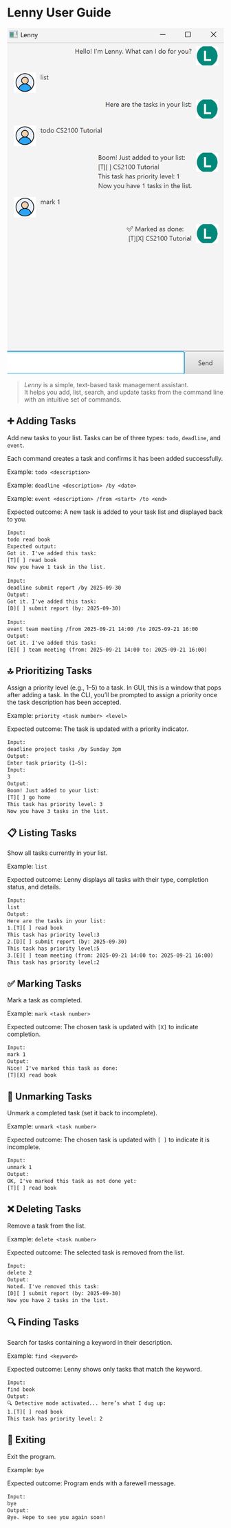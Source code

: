 # Lenny User Guide

![Ui.png.png](Ui.png)

> *Lenny* is a simple, text-based task management assistant.  
> It helps you add, list, search, and update tasks from the command line with an intuitive set of commands.


## ➕ Adding Tasks

Add new tasks to your list. Tasks can be of three types: `todo`, `deadline`, and `event`.

Each command creates a task and confirms it has been added successfully.

Example: `todo <description>`

Example: `deadline <description> /by <date>`

Example: `event <description> /from <start> /to <end>`

Expected outcome: A new task is added to your task list and displayed back to you.

```
Input: 
todo read book
Expected output: 
Got it. I've added this task:
[T][ ] read book
Now you have 1 task in the list.

Input:
deadline submit report /by 2025-09-30
Output:
Got it. I've added this task:
[D][ ] submit report (by: 2025-09-30)

Input:
event team meeting /from 2025-09-21 14:00 /to 2025-09-21 16:00
Output:
Got it. I've added this task:
[E][ ] team meeting (from: 2025-09-21 14:00 to: 2025-09-21 16:00)
```
## 🔝 Prioritizing Tasks

Assign a priority level (e.g., 1–5) to a task. In GUI, this is a window that pops after adding a task. In the CLI, you’ll be prompted to assign a priority once the task description has been accepted.

Example: `priority <task number> <level>`

Expected outcome: The task is updated with a priority indicator.

```
Input:
deadline project tasks /by Sunday 3pm
Output:
Enter task priority (1–5): 
Input:
3
Output:
Boom! Just added to your list:
[T][ ] go home
This task has priority level: 3
Now you have 3 tasks in the list.
```

## 📋 Listing Tasks

Show all tasks currently in your list.

Example: `list`

Expected outcome: Lenny displays all tasks with their type, completion status, and details.

```
Input:
list
Output:
Here are the tasks in your list:
1.[T][ ] read book
This task has priority level:3
2.[D][ ] submit report (by: 2025-09-30)
This task has priority level:5
3.[E][ ] team meeting (from: 2025-09-21 14:00 to: 2025-09-21 16:00)
This task has priority level:2
```


## ✅ Marking Tasks

Mark a task as completed.

Example: `mark <task number>`

Expected outcome: The chosen task is updated with `[X]` to indicate completion.

```
Input:
mark 1
Output:
Nice! I've marked this task as done:
[T][X] read book

```
## 🔄 Unmarking Tasks

Unmark a completed task (set it back to incomplete).

Example: `unmark <task number>`

Expected outcome: The chosen task is updated with `[ ]` to indicate it is incomplete.

```
Input:
unmark 1
Output:
OK, I've marked this task as not done yet:
[T][ ] read book
```

## ❌ Deleting Tasks

Remove a task from the list.

Example: `delete <task number>`

Expected outcome: The selected task is removed from the list.

```
Input:
delete 2
Output:
Noted. I've removed this task:
[D][ ] submit report (by: 2025-09-30)
Now you have 2 tasks in the list.
```
## 🔍 Finding Tasks

Search for tasks containing a keyword in their description.

Example: `find <keyword>`

Expected outcome: Lenny shows only tasks that match the keyword.

```
Input:
find book
Output:
🔍 Detective mode activated... here’s what I dug up:
1.[T][ ] read book
This task has priority level: 2
```
## 👋 Exiting

Exit the program.

Example: `bye`

Expected outcome: Program ends with a farewell message.

```
Input:
bye
Output:
Bye. Hope to see you again soon!
```